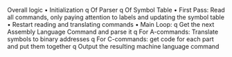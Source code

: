 Overall logic
• Initialization
q Of Parser
q Of Symbol Table
• First Pass: Read all commands, only paying attention to labels and
updating the symbol table
• Restart reading and translating commands
• Main Loop:
q Get the next Assembly Language Command and parse it
q For A-commands: Translate symbols to binary addresses
q For C-commands: get code for each part and put them together
q Output the resulting machine language command
